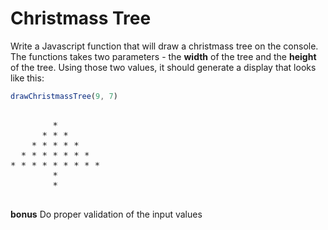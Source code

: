 # Christmass Tree

Write a Javascript function that will draw a christmass tree on the console. The functions takes two parameters - the **width** of the tree and the **height** of the tree. Using those two values, it should generate a display that looks like this:

```javascript
drawChristmassTree(9, 7)
```

<pre>

        *  
      * * *  
    * * * * * 
  * * * * * * * 
* * * * * * * * *
        *
        *

</pre>

**bonus** Do proper validation of the input values